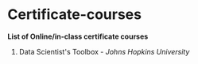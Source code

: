 # Certificate-courses

**List of Online/in-class certificate courses**

1. Data Scientist's Toolbox - *Johns Hopkins University*
